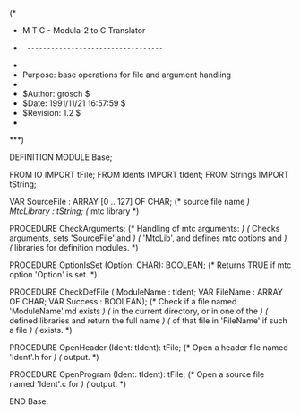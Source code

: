 (*
 *	M T C  -  Modula-2 to C Translator
 *      ----------------------------------
 *
 *	Purpose: base operations for file and argument handling
 *
 *	$Author: grosch $
 *	$Date: 1991/11/21 16:57:59 $
 *	$Revision: 1.2 $
 *
 ***)

DEFINITION MODULE Base;

FROM IO		IMPORT tFile;
FROM Idents	IMPORT tIdent;
FROM Strings	IMPORT tString;

VAR
  SourceFile	: ARRAY [0 .. 127] OF CHAR;	(* source file name	*)
  MtcLibrary	: tString;			(* mtc library		*)

PROCEDURE CheckArguments;
			(* Handling of mtc arguments:			*)
			(*   Checks arguments, sets 'SourceFile' and	*)
			(*   'MtcLib', and defines mtc options and 	*)
			(*   libraries for definition modules.		*)

PROCEDURE OptionIsSet	(Option: CHAR): BOOLEAN;
			(* Returns TRUE if mtc option 'Option' is set.	*)

PROCEDURE CheckDefFile	(    ModuleName	: tIdent;
			 VAR FileName	: ARRAY OF CHAR;
			 VAR Success	: BOOLEAN);
			(* Check if a file named 'ModuleName'.md exists	*)
			(* in the current directory, or in one of the	*)
			(* defined libraries and return the full name	*)
			(* of that file in 'FileName' if such a file	*)
			(* exists.					*)

PROCEDURE OpenHeader	(Ident: tIdent): tFile;
			(* Open a header file named 'Ident'.h for	*)
			(* output.					*)

PROCEDURE OpenProgram	(Ident: tIdent): tFile;
			(* Open a source file named 'Ident'.c for	*)
			(* output.					*)

END Base.
